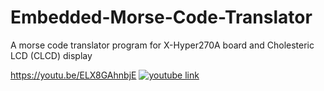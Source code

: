 # Embedded-Morse-Code-Translator
A morse code translator program for X-Hyper270A board and Cholesteric LCD (CLCD) display

https://youtu.be/ELX8GAhnbjE
[![youtube link](http://img.youtube.com/vi/ELX8GAhnbjE/0.jpg)](https://youtu.be/ELX8GAhnbjE "Morse Code Translator Demo")
